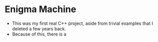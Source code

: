 # Enigma Machine

- This was my first real C++ project, aside from trivial examples that I deleted a few years back.
- Because of this, there is a
